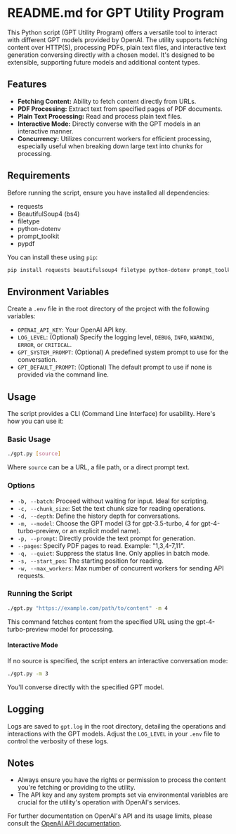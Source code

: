 # README.md for GPT Utility Program

This Python script (GPT Utility Program) offers a versatile tool to interact with different GPT models provided by OpenAI. The utility supports fetching content over HTTP(S), processing PDFs, plain text files, and interactive text generation conversing directly with a chosen model. It's designed to be extensible, supporting future models and additional content types.

## Features

- **Fetching Content:** Ability to fetch content directly from URLs.
- **PDF Processing:** Extract text from specified pages of PDF documents.
- **Plain Text Processing:** Read and process plain text files.
- **Interactive Mode:** Directly converse with the GPT models in an interactive manner.
- **Concurrency:** Utilizes concurrent workers for efficient processing, especially useful when breaking down large text into chunks for processing.

## Requirements

Before running the script, ensure you have installed all dependencies:

- requests
- BeautifulSoup4 (bs4)
- filetype
- python-dotenv
- prompt_toolkit
- pypdf

You can install these using `pip`:

```bash
pip install requests beautifulsoup4 filetype python-dotenv prompt_toolkit pypdf
```

## Environment Variables

Create a `.env` file in the root directory of the project with the following variables:

- `OPENAI_API_KEY`: Your OpenAI API key.
- `LOG_LEVEL`: (Optional) Specify the logging level, `DEBUG`, `INFO`, `WARNING`, `ERROR`, or `CRITICAL`.
- `GPT_SYSTEM_PROMPT`: (Optional) A predefined system prompt to use for the conversation.
- `GPT_DEFAULT_PROMPT`: (Optional) The default prompt to use if none is provided via the command line.

## Usage

The script provides a CLI (Command Line Interface) for usability. Here's how you can use it:

### Basic Usage

```bash
./gpt.py [source]
```

Where `source` can be a URL, a file path, or a direct prompt text.

### Options

- `-b, --batch`: Proceed without waiting for input. Ideal for scripting.
- `-c, --chunk_size`: Set the text chunk size for reading operations.
- `-d, --depth`: Define the history depth for conversations.
- `-m, --model`: Choose the GPT model (3 for gpt-3.5-turbo, 4 for gpt-4-turbo-preview, or an explicit model name).
- `-p, --prompt`: Directly provide the text prompt for generation.
- `--pages`: Specify PDF pages to read. Example: "1,3,4-7,11".
- `-q, --quiet`: Suppress the status line. Only applies in batch mode.
- `-s, --start_pos`: The starting position for reading.
- `-w, --max_workers`: Max number of concurrent workers for sending API requests.

### Running the Script

```bash
./gpt.py "https://example.com/path/to/content" -m 4
```

This command fetches content from the specified URL using the gpt-4-turbo-preview model for processing.

#### Interactive Mode

If no source is specified, the script enters an interactive conversation mode:

```bash
./gpt.py -m 3
```

You'll converse directly with the specified GPT model.

## Logging

Logs are saved to `gpt.log` in the root directory, detailing the operations and interactions with the GPT models. Adjust the `LOG_LEVEL` in your `.env` file to control the verbosity of these logs.

## Notes

- Always ensure you have the rights or permission to process the content you're fetching or providing to the utility.
- The API key and any system prompts set via environmental variables are crucial for the utility's operation with OpenAI's services.

For further documentation on OpenAI's API and its usage limits, please consult the [OpenAI API documentation](https://beta.openai.com/docs/).


